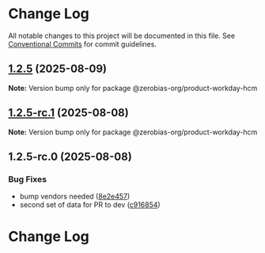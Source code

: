 # Change Log

All notable changes to this project will be documented in this file.
See [Conventional Commits](https://conventionalcommits.org) for commit guidelines.

## [1.2.5](https://github.com/zerobias-org/product/compare/@zerobias-org/product-workday-hcm@1.2.5-rc.1...@zerobias-org/product-workday-hcm@1.2.5) (2025-08-09)

**Note:** Version bump only for package @zerobias-org/product-workday-hcm





## [1.2.5-rc.1](https://github.com/zerobias-org/product/compare/@zerobias-org/product-workday-hcm@1.2.5-rc.0...@zerobias-org/product-workday-hcm@1.2.5-rc.1) (2025-08-08)

**Note:** Version bump only for package @zerobias-org/product-workday-hcm





## 1.2.5-rc.0 (2025-08-08)


### Bug Fixes

* bump vendors needed ([8e2e457](https://github.com/zerobias-org/product/commit/8e2e457e0b5d7141a05e8f2c178bc2854f2b7178))
* second set of data for PR to dev ([c916854](https://github.com/zerobias-org/product/commit/c916854bcf229b1c2042ffdea18472d66a061aaf))





# Change Log
